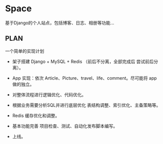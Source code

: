 # Space
基于Django的个人站点，包括博客、日志、相册等功能...



## PLAN

一个简单的实现计划

- 架子搭建 Django + MySQL + Redis （前后不分离，全部完成后 尝试前后分离）。

- App 实现：依次 Article、Picture、travel、life、comment。尽可能将 app 做的独立。
- 对整体流程进行逻辑优化、代码优化。

- 根据业务需要分析SQL并进行底层优化 表结构调整、索引优化、主备策略等。

- Redis 缓存优化和调整。
- 基本功能完善 项目检查、测试、自动化发布脚本编写。
- 上线。

